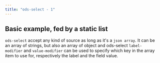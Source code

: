 ```yaml
---
title: "ods-select - 1"
---
```


## Basic example, fed by a static list

`ods-select` accept any kind of source as long as it's a `json array`. It can be an array of strings, but also an array of object and ods-select `label-modifier` and `value-modifier` can be used to specify which key in the array item to use for, respectively the label and the field value. 